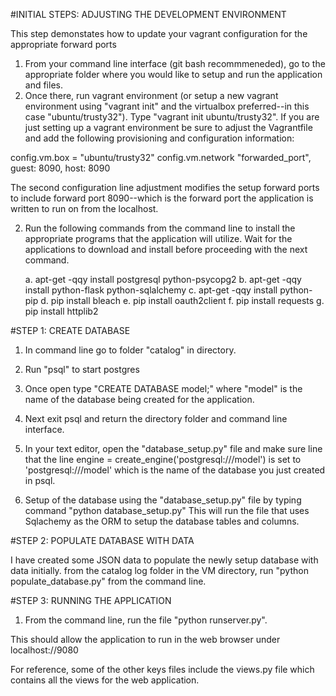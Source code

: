 

#INITIAL STEPS: ADJUSTING THE DEVELOPMENT ENVIRONMENT

This step demonstates how to update your vagrant configuration for the appropriate forward ports 

1. From your command line interface (git bash recommmeneded), go to the appropriate folder where you would like to setup and run the application and files.
2. Once there, run vagrant environment (or setup a new vagrant environment using "vagrant init" and the virtualbox preferred--in this case "ubuntu/trusty32"). Type "vagrant init ubuntu/trusty32". If you are just setting up a vagrant environment be sure to adjust the Vagrantfile and add the following provisioning and configuration information:

  config.vm.box = "ubuntu/trusty32"
  config.vm.network "forwarded_port", guest: 8090, host: 8090

The second configuration line adjustment modifies the setup forward ports to include forward port 8090--which is the forward port the application is written to run on from the localhost.

2. Run the following commands from the command line to install the appropriate programs that the application will utilize. Wait for the applications to download and install before proceeding with the next command. 

	a. apt-get -qqy install postgresql python-psycopg2
	b. apt-get -qqy install python-flask python-sqlalchemy
	c. apt-get -qqy install python-pip
	d. pip install bleach
	e. pip install oauth2client
	f. pip install requests
	g. pip install httplib2


#STEP 1: CREATE DATABASE

1. In command line go to folder "catalog" in directory.
2. Run "psql" to start postgres
3. Once open type "CREATE DATABASE model;" where "model" is the name of the database being created for the application.
4. Next exit psql and return the directory folder and command line interface.
5. In your text editor, open the "database_setup.py" file and make sure line that the line
		engine = create_engine('postgresql:///model')
	is set to 'postgresql:///model' which is the name of the database you just created in psql.

6. Setup of the database using the "database_setup.py" file by typing command "python database_setup.py" This will run the file that uses Sqlachemy as the ORM to setup the database tables and columns.


#STEP 2: POPULATE DATABASE WITH DATA

I have created some JSON data to populate the newly setup database with data initially. from the catalog log folder in the VM directory, run "python populate_database.py" from the command line.



#STEP 3: RUNNING THE APPLICATION

1. From the command line, run the file "python runserver.py".

This should allow the application to run in the web browser under localhost://9080

For reference, some of the other keys files include the views.py file which contains all the views for the web application.
